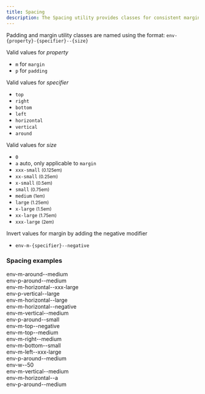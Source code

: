 ```yaml
---
title: Spacing
description: The Spacing utility provides classes for consistent margin and padding adjustments across elements.
---
```


Padding and margin utility classes are named using the format: `env-{property}-{specifier}--{size}`

Valid values for _property_

- `m` for `margin`
- `p` for `padding`

Valid values for _specifier_

- `top`
- `right`
- `bottom`
- `left`
- `horizontal`
- `vertical`
- `around`

Valid values for _size_

- `0`
- `a` auto, only applicable to `margin`
- `xxx-small` <small>(0.125em)</small>
- `xx-small` <small>(0.25em)</small>
- `x-small` <small>(0.5em)</small>
- `small` <small>(0.75em)</small>
- `medium` <small>(1em)</small>
- `large` <small>(1.25em)</small>
- `x-large` <small>(1.5em)</small>
- `xx-large` <small>(1.75em)</small>
- `xxx-large` <small>(2em)</small>

Invert values for margin by adding the negative modifier

- `env-m-{specifier}--negative`

### Spacing examples

<div class="example-spacing">
   <div class="example-spacing__margin">
      <div class="example-spacing__padding env-m-around--medium env-p-around--medium">
         <div class="example-spacing__content">
            env-m-around--medium<br />env-p-around--medium
         </div>
      </div>
   </div>
</div>
<div class="example-spacing">
   <div class="example-spacing__margin">
      <div class="example-spacing__padding env-m-horizontal--xxx-large env-p-vertical--large">
         <div class="example-spacing__content">
            env-m-horizontal--xxx-large<br />env-p-vertical--large
         </div>
      </div>
   </div>
</div>
<div class="example-spacing">
   <div class="example-spacing__margin">
      <div class="example-spacing__padding env-m-horizontal--negative env-m-horizontal--large env-m-vertical--medium env-p-around--small">
         <div class="example-spacing__content">
            env-m-horizontal--large<br />
            env-m-horizontal--negative<br /> 
            env-m-vertical--medium<br />
            env-p-around--small<br />
         </div>
      </div>
   </div>
</div>
<div class="example-spacing">
   <div class="example-spacing__margin">
      <div class="example-spacing__padding env-m-top--negative env-m-top--medium env-m-right--medium env-m-bottom--small env-m-left--xxx-large env-p-around--medium">
         <div class="example-spacing__content">
            env-m-top--negative<br />
            env-m-top--medium<br />
            env-m-right--medium<br />
            env-m-bottom--small<br />
            env-m-left--xxx-large<br />
            env-p-around--medium<br />
         </div>
      </div>
   </div>
</div>
<div class="example-spacing">
   <div class="example-spacing__margin">
      <div class="example-spacing__padding env-w--50 env-m-vertical--medium env-m-horizontal--a env-p-around--medium">
         <div class="example-spacing__content">
            env-w--50<br />
            env-m-vertical--medium<br />
            env-m-horizontal--a<br />
            env-p-around--medium<br />
         </div>
      </div>
   </div>
</div>
